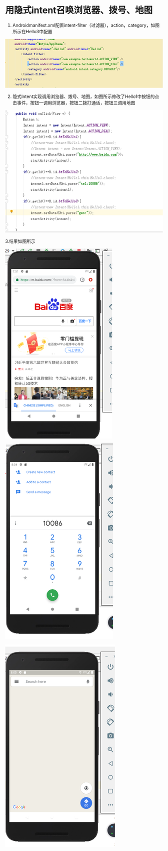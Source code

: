 # 用隐式intent召唤浏览器、拨号、地图

1. Androidmanifest.xml配置intent-filter（过滤器），action，category，如图所示在Hello3中配置

![images](https://github.com/Ceaull/2017267216_android/blob/master/project5/images/1.PNG)

2. 隐式Intent实现调用浏览器、拨号、地图，如图所示修改了Hello1中按钮的点击事件，按钮一调用浏览器，按钮二拨打通话，按钮三调用地图

![images](https://github.com/Ceaull/2017267216_android/blob/master/project5/images/2.PNG)

3.结果如图所示
  
![调用跳转到指定网页](https://github.com/Ceaull/2017267216_android/blob/master/project5/images/3.1.PNG)

  
![实现拨打10086](https://github.com/Ceaull/2017267216_android/blob/master/project5/images/3.2.PNG)

  
![调用地图](https://github.com/Ceaull/2017267216_android/blob/master/project5/images/3.3.PNG)


